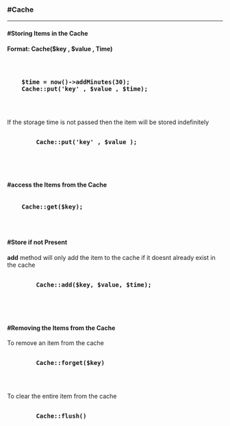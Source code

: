 <h3>#Cache</h3>
    <hr>
    <h4>#Storing Items in the Cache</h4>
    <p><b>Format: Cache($key , $value , Time)</b></p>
    <br>
    <pre><b>
    $time = now()->addMinutes(30);
    Cache::put('key' , $value , $time);
   </b></pre>
    <br>
    <p>If the storage time is not passed then the item will be stored indefinitely</p>
    <pre><b>
        Cache::put('key' , $value );
       </b></pre>
       <br>
       <br>
    <h4>#access the Items from the Cache</h4>
    <pre><b>
    Cache::get($key);
   </b></pre>
    <br>
    <h4>#Store if not Present</h4>
    <p><b>add</b> method will only add the item to the cache if it doesnt already exist in the cache</p>
    <pre><b>
        Cache::add($key, $value, $time);
    </b></pre>
    <br>
    <br>
    <h4>#Removing the Items from the Cache</h4>
    <p>To remove an item from the cache</p>
    <pre><b>
        Cache::forget($key)
    </b></pre>
    <br>
    <p>To clear the entire item from the cache</p>
    <pre><b>
        Cache::flush()
    </b></pre>